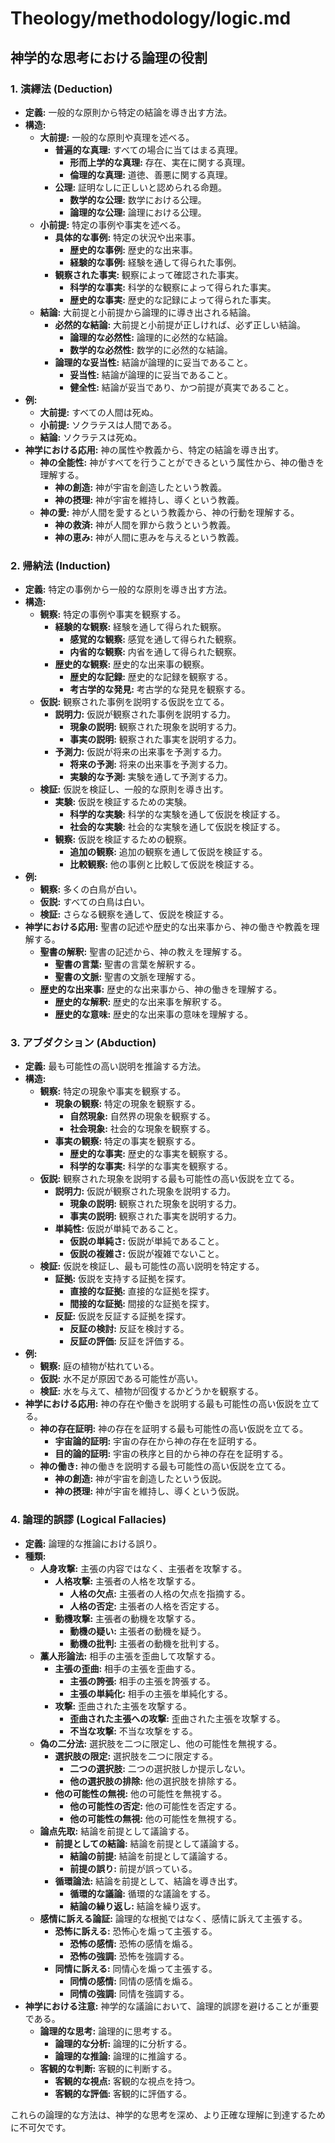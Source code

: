 # Theology/methodology/logic.md

## 神学的な思考における論理の役割

### 1. 演繹法 (Deduction)
- **定義:** 一般的な原則から特定の結論を導き出す方法。
- **構造:**
    - **大前提:** 一般的な原則や真理を述べる。
        - **普遍的な真理:** すべての場合に当てはまる真理。
            - **形而上学的な真理:** 存在、実在に関する真理。
            - **倫理的な真理:** 道徳、善悪に関する真理。
        - **公理:** 証明なしに正しいと認められる命題。
            - **数学的な公理:** 数学における公理。
            - **論理的な公理:** 論理における公理。
    - **小前提:** 特定の事例や事実を述べる。
        - **具体的な事例:** 特定の状況や出来事。
            - **歴史的な事例:** 歴史的な出来事。
            - **経験的な事例:** 経験を通して得られた事例。
        - **観察された事実:** 観察によって確認された事実。
            - **科学的な事実:** 科学的な観察によって得られた事実。
            - **歴史的な事実:** 歴史的な記録によって得られた事実。
    - **結論:** 大前提と小前提から論理的に導き出される結論。
        - **必然的な結論:** 大前提と小前提が正しければ、必ず正しい結論。
            - **論理的な必然性:** 論理的に必然的な結論。
            - **数学的な必然性:** 数学的に必然的な結論。
        - **論理的な妥当性:** 結論が論理的に妥当であること。
            - **妥当性:** 結論が論理的に妥当であること。
            - **健全性:** 結論が妥当であり、かつ前提が真実であること。
- **例:**
    - **大前提:** すべての人間は死ぬ。
    - **小前提:** ソクラテスは人間である。
    - **結論:** ソクラテスは死ぬ。
- **神学における応用:** 神の属性や教義から、特定の結論を導き出す。
    - **神の全能性:** 神がすべてを行うことができるという属性から、神の働きを理解する。
        - **神の創造:** 神が宇宙を創造したという教義。
        - **神の摂理:** 神が宇宙を維持し、導くという教義。
    - **神の愛:** 神が人間を愛するという教義から、神の行動を理解する。
        - **神の救済:** 神が人間を罪から救うという教義。
        - **神の恵み:** 神が人間に恵みを与えるという教義。

### 2. 帰納法 (Induction)
- **定義:** 特定の事例から一般的な原則を導き出す方法。
- **構造:**
    - **観察:** 特定の事例や事実を観察する。
        - **経験的な観察:** 経験を通して得られた観察。
            - **感覚的な観察:** 感覚を通して得られた観察。
            - **内省的な観察:** 内省を通して得られた観察。
        - **歴史的な観察:** 歴史的な出来事の観察。
            - **歴史的な記録:** 歴史的な記録を観察する。
            - **考古学的な発見:** 考古学的な発見を観察する。
    - **仮説:** 観察された事例を説明する仮説を立てる。
        - **説明力:** 仮説が観察された事例を説明する力。
            - **現象の説明:** 観察された現象を説明する力。
            - **事実の説明:** 観察された事実を説明する力。
        - **予測力:** 仮説が将来の出来事を予測する力。
            - **将来の予測:** 将来の出来事を予測する力。
            - **実験的な予測:** 実験を通して予測する力。
    - **検証:** 仮説を検証し、一般的な原則を導き出す。
        - **実験:** 仮説を検証するための実験。
            - **科学的な実験:** 科学的な実験を通して仮説を検証する。
            - **社会的な実験:** 社会的な実験を通して仮説を検証する。
        - **観察:** 仮説を検証するための観察。
            - **追加の観察:** 追加の観察を通して仮説を検証する。
            - **比較観察:** 他の事例と比較して仮説を検証する。
- **例:**
    - **観察:** 多くの白鳥が白い。
    - **仮説:** すべての白鳥は白い。
    - **検証:** さらなる観察を通して、仮説を検証する。
- **神学における応用:** 聖書の記述や歴史的な出来事から、神の働きや教義を理解する。
    - **聖書の解釈:** 聖書の記述から、神の教えを理解する。
        - **聖書の言葉:** 聖書の言葉を解釈する。
        - **聖書の文脈:** 聖書の文脈を理解する。
    - **歴史的な出来事:** 歴史的な出来事から、神の働きを理解する。
        - **歴史的な解釈:** 歴史的な出来事を解釈する。
        - **歴史的な意味:** 歴史的な出来事の意味を理解する。

### 3. アブダクション (Abduction)
- **定義:** 最も可能性の高い説明を推論する方法。
- **構造:**
    - **観察:** 特定の現象や事実を観察する。
        - **現象の観察:** 特定の現象を観察する。
            - **自然現象:** 自然界の現象を観察する。
            - **社会現象:** 社会的な現象を観察する。
        - **事実の観察:** 特定の事実を観察する。
            - **歴史的な事実:** 歴史的な事実を観察する。
            - **科学的な事実:** 科学的な事実を観察する。
    - **仮説:** 観察された現象を説明する最も可能性の高い仮説を立てる。
        - **説明力:** 仮説が観察された現象を説明する力。
            - **現象の説明:** 観察された現象を説明する力。
            - **事実の説明:** 観察された事実を説明する力。
        - **単純性:** 仮説が単純であること。
            - **仮説の単純さ:** 仮説が単純であること。
            - **仮説の複雑さ:** 仮説が複雑でないこと。
    - **検証:** 仮説を検証し、最も可能性の高い説明を特定する。
        - **証拠:** 仮説を支持する証拠を探す。
            - **直接的な証拠:** 直接的な証拠を探す。
            - **間接的な証拠:** 間接的な証拠を探す。
        - **反証:** 仮説を反証する証拠を探す。
            - **反証の検討:** 反証を検討する。
            - **反証の評価:** 反証を評価する。
- **例:**
    - **観察:** 庭の植物が枯れている。
    - **仮説:** 水不足が原因である可能性が高い。
    - **検証:** 水を与えて、植物が回復するかどうかを観察する。
- **神学における応用:** 神の存在や働きを説明する最も可能性の高い仮説を立てる。
    - **神の存在証明:** 神の存在を証明する最も可能性の高い仮説を立てる。
        - **宇宙論的証明:** 宇宙の存在から神の存在を証明する。
        - **目的論的証明:** 宇宙の秩序と目的から神の存在を証明する。
    - **神の働き:** 神の働きを説明する最も可能性の高い仮説を立てる。
        - **神の創造:** 神が宇宙を創造したという仮説。
        - **神の摂理:** 神が宇宙を維持し、導くという仮説。

### 4. 論理的誤謬 (Logical Fallacies)
- **定義:** 論理的な推論における誤り。
- **種類:**
    - **人身攻撃:** 主張の内容ではなく、主張者を攻撃する。
        - **人格攻撃:** 主張者の人格を攻撃する。
            - **人格の欠点:** 主張者の人格の欠点を指摘する。
            - **人格の否定:** 主張者の人格を否定する。
        - **動機攻撃:** 主張者の動機を攻撃する。
            - **動機の疑い:** 主張者の動機を疑う。
            - **動機の批判:** 主張者の動機を批判する。
    - **藁人形論法:** 相手の主張を歪曲して攻撃する。
        - **主張の歪曲:** 相手の主張を歪曲する。
            - **主張の誇張:** 相手の主張を誇張する。
            - **主張の単純化:** 相手の主張を単純化する。
        - **攻撃:** 歪曲された主張を攻撃する。
            - **歪曲された主張への攻撃:** 歪曲された主張を攻撃する。
            - **不当な攻撃:** 不当な攻撃をする。
    - **偽の二分法:** 選択肢を二つに限定し、他の可能性を無視する。
        - **選択肢の限定:** 選択肢を二つに限定する。
            - **二つの選択肢:** 二つの選択肢しか提示しない。
            - **他の選択肢の排除:** 他の選択肢を排除する。
        - **他の可能性の無視:** 他の可能性を無視する。
            - **他の可能性の否定:** 他の可能性を否定する。
            - **他の可能性の無視:** 他の可能性を無視する。
    - **論点先取:** 結論を前提として議論する。
        - **前提としての結論:** 結論を前提として議論する。
            - **結論の前提:** 結論を前提として議論する。
            - **前提の誤り:** 前提が誤っている。
        - **循環論法:** 結論を前提として、結論を導き出す。
            - **循環的な議論:** 循環的な議論をする。
            - **結論の繰り返し:** 結論を繰り返す。
    - **感情に訴える論証:** 論理的な根拠ではなく、感情に訴えて主張する。
        - **恐怖に訴える:** 恐怖心を煽って主張する。
            - **恐怖の感情:** 恐怖の感情を煽る。
            - **恐怖の強調:** 恐怖を強調する。
        - **同情に訴える:** 同情心を煽って主張する。
            - **同情の感情:** 同情の感情を煽る。
            - **同情の強調:** 同情を強調する。
- **神学における注意:** 神学的な議論において、論理的誤謬を避けることが重要である。
    - **論理的な思考:** 論理的に思考する。
        - **論理的な分析:** 論理的に分析する。
        - **論理的な推論:** 論理的に推論する。
    - **客観的な判断:** 客観的に判断する。
        - **客観的な視点:** 客観的な視点を持つ。
        - **客観的な評価:** 客観的に評価する。

これらの論理的な方法は、神学的な思考を深め、より正確な理解に到達するために不可欠です。